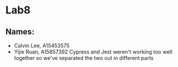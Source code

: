 # Lab8
## Names:
- Calvin Lee, A15453575
- Yijie Ruan, A15857392
Cypress and Jest weren't working too well together
so we've separated the two out in different parts
